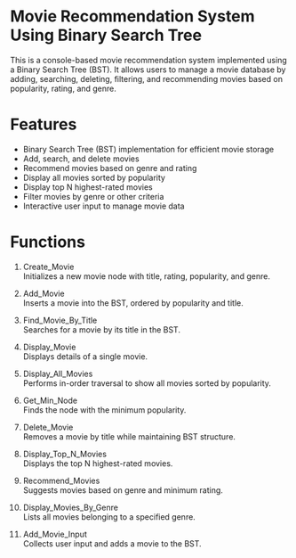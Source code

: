 # Movie Recommendation System Using Binary Search Tree

This is a console-based movie recommendation system implemented using a Binary Search Tree (BST). It allows users to manage a movie database by adding, searching, deleting, filtering, and recommending movies based on popularity, rating, and genre.

# Features

- Binary Search Tree (BST) implementation for efficient movie storage
- Add, search, and delete movies
- Recommend movies based on genre and rating
- Display all movies sorted by popularity
- Display top N highest-rated movies
- Filter movies by genre or other criteria
- Interactive user input to manage movie data

# Functions

1. Create_Movie  
   Initializes a new movie node with title, rating, popularity, and genre.

2. Add_Movie  
   Inserts a movie into the BST, ordered by popularity and title.

3. Find_Movie_By_Title  
   Searches for a movie by its title in the BST.

4. Display_Movie  
   Displays details of a single movie.

5. Display_All_Movies  
   Performs in-order traversal to show all movies sorted by popularity.

6. Get_Min_Node  
   Finds the node with the minimum popularity.

7. Delete_Movie  
   Removes a movie by title while maintaining BST structure.

8. Display_Top_N_Movies  
   Displays the top N highest-rated movies.

9. Recommend_Movies  
   Suggests movies based on genre and minimum rating.

10. Display_Movies_By_Genre  
    Lists all movies belonging to a specified genre.

11. Add_Movie_Input  
    Collects user input and adds a movie to the BST.
